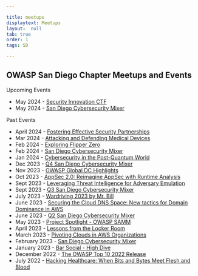 ```yaml
---

title: meetups
displaytext: Meetups
layout:  null
tab: true
order: 1
tags: SD

---
```


## OWASP San Diego Chapter Meetups and Events

Upcoming Events
* May 2024 - [Security Innovation CTF](https://www.meetup.com/open-web-application-security-project-san-diego-owasp-sd/events/297366303/)
* May 2024 - [San Diego Cybersecurity Mixer](https://www.meetup.com/open-web-application-security-project-san-diego-owasp-sd/events/300170992/)

Past Events

* April 2024 - [Fostering Effective Security Partnerships](https://www.meetup.com/open-web-application-security-project-san-diego-owasp-sd/events/297366302/)
* Mar 2024 - [Attacking and Defending Medical Devices](https://www.meetup.com/open-web-application-security-project-san-diego-owasp-sd/events/297366301/)
* Feb 2024 - [Exploring Flipper Zero](https://www.meetup.com/open-web-application-security-project-san-diego-owasp-sd/events/297366300/)
* Feb 2024 - [San Diego Cybersecurity Mixer](https://www.meetup.com/open-web-application-security-project-san-diego-owasp-sd/events/298805667/)
* Jan 2024 - [Cybersecurity in the Post-Quantum World](https://www.meetup.com/open-web-application-security-project-san-diego-owasp-sd/events/297366298/)
* Dec 2023 - [Q4 San Diego Cybersecurity Mixer](https://www.meetup.com/open-web-application-security-project-san-diego-owasp-sd/events/290875930/)
* Nov 2023 - [OWASP Global DC Highlights](https://www.meetup.com/open-web-application-security-project-san-diego-owasp-sd/events/297049321/)
* Oct 2023 - [AppSec 2.0: Reimagine AppSec with Runtime Analysis](https://www.meetup.com/open-web-application-security-project-san-diego-owasp-sd/events/295959506/)
* Sept 2023 - [Leveraging Threat Intelligence for Adversary Emulation](https://www.meetup.com/open-web-application-security-project-san-diego-owasp-sd/events/295662091/)
* Sept 2023 - [Q3 San Diego Cybersecurity Mixer](https://www.meetup.com/open-web-application-security-project-san-diego-owasp-sd/events/295034295/)
* July 2023 - [Wardriving 2023 by Mr. Bill](https://www.meetup.com/open-web-application-security-project-san-diego-owasp-sd/events/293458430/)
* June 2023 - [Securing the Cloud DNS Space: New tactics for Domain Dominance in AWS](https://www.meetup.com/open-web-application-security-project-san-diego-owasp-sd/events/bcnwbsyfcjbtb/)
* June 2023 - [Q2 San Diego Cybersecurity Mixer](https://www.meetup.com/open-web-application-security-project-san-diego-owasp-sd/events/293452416/)
* May 2023 - [Project Spotlight - OWASP SAMM](https://www.meetup.com/open-web-application-security-project-san-diego-owasp-sd/events/bcnwbsyfcfbvb/)
* April 2023 - [Lessons from the Locker Room](https://www.meetup.com/open-web-application-security-project-san-diego-owasp-sd/events/bcnwbsyfcgbbc/)
* March 2023 - [Pivoting Clouds in AWS Organizations](https://www.meetup.com/open-web-application-security-project-san-diego-owasp-sd/events/bcnwbsyfcdbvb/)
* February 2023 - [San Diego Cybersecurity Mixer](https://www.meetup.com/open-web-application-security-project-san-diego-owasp-sd/events/bcnwbsyfchbxb/)
* January 2023 - [Bar Social - High Dive](https://www.meetup.com/open-web-application-security-project-san-diego-owasp-sd/events/bcnwbsyfccbzb/)
* December 2022 - [The OWASP Top 10 2022 Release](https://www.meetup.com/open-web-application-security-project-san-diego-owasp-sd/events/bcnwbsydcqbtb/)
* July 2022 - [Hacking Healthcare: When Bits and Bytes Meet Flesh and Blood](https://www.meetup.com/open-web-application-security-project-san-diego-owasp-sd/events/bcnwbsydckbcc/)
